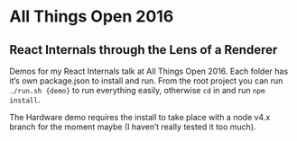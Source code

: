 # All Things Open 2016
## React Internals through the Lens of a Renderer

Demos for my React Internals talk at All Things Open 2016. Each folder has it’s
own package.json to install and run. From the root project you can run `./run.sh
{demo}` to run everything easily, otherwise `cd` in and run `npm install`.

The Hardware demo requires the install to take place with a node v4.x branch for
the moment maybe (I haven’t really tested it too much).

